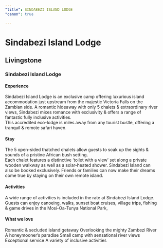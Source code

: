 ```yaml
---
"title": SINDABEZI ISLAND LODGE
"canon": true

---
```


# Sindabezi Island Lodge
## Livingstone
### Sindabezi Island Lodge

#### Experience
Sindabezi Island Lodge is an exclusive camp offering luxurious island accommodation just upstream from the majestic Victoria Falls on the Zambian side.
A romantic hideaway with only 5 chalets &amp; extraordinary river views, Sindabezi mixes romance with exclusivity &amp; offers a range of fantastic fully inclusive activities.  
This accredited eco-lodge is miles away from any tourist bustle, offering a tranquil &amp; remote safari haven.

#### Stay
The 5 open-sided thatched chalets allow guests to soak up the sights &amp; sounds of a pristine African bush setting.  
Each chalet features a distinctive ‘toilet with a view’ set along a private wooden walkway as well as a solar-heated shower.
Sindabezi Island can also be booked exclusively.  Friends or families can now make their dreams come true by staying on their own remote island.

#### Activities
A wide range of activities is included in the rate at Sindabezi Island Lodge.  
Guests can enjoy canoeing, walks, sunset boat cruises, village trips, fishing &amp; game drives in the Mosi-Oa-Tunya National Park,


#### What we love
Romantic &amp; secluded island getaway
Overlooking the mighty Zambezi River
A honeymooner’s paradise
Small camp with sensational river views
Exceptional service
A variety of inclusive activities